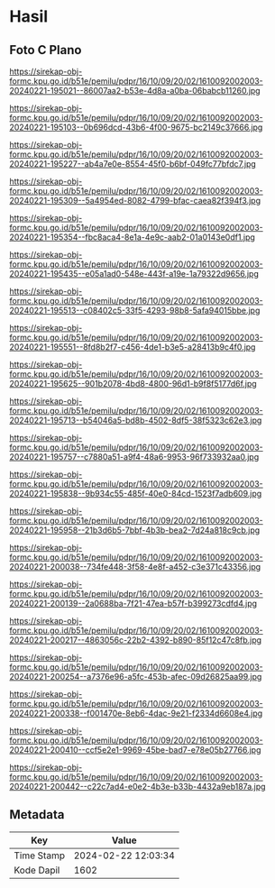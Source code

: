# Hasil

## Foto C Plano

https://sirekap-obj-formc.kpu.go.id/b51e/pemilu/pdpr/16/10/09/20/02/1610092002003-20240221-195021--86007aa2-b53e-4d8a-a0ba-06babcb11260.jpg

https://sirekap-obj-formc.kpu.go.id/b51e/pemilu/pdpr/16/10/09/20/02/1610092002003-20240221-195103--0b696dcd-43b6-4f00-9675-bc2149c37666.jpg

https://sirekap-obj-formc.kpu.go.id/b51e/pemilu/pdpr/16/10/09/20/02/1610092002003-20240221-195227--ab4a7e0e-8554-45f0-b6bf-049fc77bfdc7.jpg

https://sirekap-obj-formc.kpu.go.id/b51e/pemilu/pdpr/16/10/09/20/02/1610092002003-20240221-195309--5a4954ed-8082-4799-bfac-caea82f394f3.jpg

https://sirekap-obj-formc.kpu.go.id/b51e/pemilu/pdpr/16/10/09/20/02/1610092002003-20240221-195354--fbc8aca4-8e1a-4e9c-aab2-01a0143e0df1.jpg

https://sirekap-obj-formc.kpu.go.id/b51e/pemilu/pdpr/16/10/09/20/02/1610092002003-20240221-195435--e05a1ad0-548e-443f-a19e-1a79322d9656.jpg

https://sirekap-obj-formc.kpu.go.id/b51e/pemilu/pdpr/16/10/09/20/02/1610092002003-20240221-195513--c08402c5-33f5-4293-98b8-5afa94015bbe.jpg

https://sirekap-obj-formc.kpu.go.id/b51e/pemilu/pdpr/16/10/09/20/02/1610092002003-20240221-195551--8fd8b2f7-c456-4de1-b3e5-a28413b9c4f0.jpg

https://sirekap-obj-formc.kpu.go.id/b51e/pemilu/pdpr/16/10/09/20/02/1610092002003-20240221-195625--901b2078-4bd8-4800-96d1-b9f8f5177d6f.jpg

https://sirekap-obj-formc.kpu.go.id/b51e/pemilu/pdpr/16/10/09/20/02/1610092002003-20240221-195713--b54046a5-bd8b-4502-8df5-38f5323c62e3.jpg

https://sirekap-obj-formc.kpu.go.id/b51e/pemilu/pdpr/16/10/09/20/02/1610092002003-20240221-195757--c7880a51-a9f4-48a6-9953-96f733932aa0.jpg

https://sirekap-obj-formc.kpu.go.id/b51e/pemilu/pdpr/16/10/09/20/02/1610092002003-20240221-195838--9b934c55-485f-40e0-84cd-1523f7adb609.jpg

https://sirekap-obj-formc.kpu.go.id/b51e/pemilu/pdpr/16/10/09/20/02/1610092002003-20240221-195958--21b3d6b5-7bbf-4b3b-bea2-7d24a818c9cb.jpg

https://sirekap-obj-formc.kpu.go.id/b51e/pemilu/pdpr/16/10/09/20/02/1610092002003-20240221-200038--734fe448-3f58-4e8f-a452-c3e371c43356.jpg

https://sirekap-obj-formc.kpu.go.id/b51e/pemilu/pdpr/16/10/09/20/02/1610092002003-20240221-200139--2a0688ba-7f21-47ea-b57f-b399273cdfd4.jpg

https://sirekap-obj-formc.kpu.go.id/b51e/pemilu/pdpr/16/10/09/20/02/1610092002003-20240221-200217--4863056c-22b2-4392-b890-85f12c47c8fb.jpg

https://sirekap-obj-formc.kpu.go.id/b51e/pemilu/pdpr/16/10/09/20/02/1610092002003-20240221-200254--a7376e96-a5fc-453b-afec-09d26825aa99.jpg

https://sirekap-obj-formc.kpu.go.id/b51e/pemilu/pdpr/16/10/09/20/02/1610092002003-20240221-200338--f001470e-8eb6-4dac-9e21-f2334d6608e4.jpg

https://sirekap-obj-formc.kpu.go.id/b51e/pemilu/pdpr/16/10/09/20/02/1610092002003-20240221-200410--ccf5e2e1-9969-45be-bad7-e78e05b27766.jpg

https://sirekap-obj-formc.kpu.go.id/b51e/pemilu/pdpr/16/10/09/20/02/1610092002003-20240221-200442--c22c7ad4-e0e2-4b3e-b33b-4432a9eb187a.jpg


## Metadata

| Key        | Value               |
| ---------- | ------------------- |
| Time Stamp | 2024-02-22 12:03:34 |
| Kode Dapil | 1602                |



